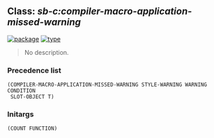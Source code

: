 ## Class: ***sb-c:compiler-macro-application-missed-warning***
[![package](https://img.shields.io/badge/Package-SB--C-5f9ea0.svg?style=social&colorA=999999)](../) [![type](https://img.shields.io/badge/Type-Class-5f9ea0.svg?style=social&colorA=999999)](../#class) 

> No description.

### Precedence list
```
(COMPILER-MACRO-APPLICATION-MISSED-WARNING STYLE-WARNING WARNING CONDITION
 SLOT-OBJECT T)
```
### Initargs
```
(COUNT FUNCTION)
```
